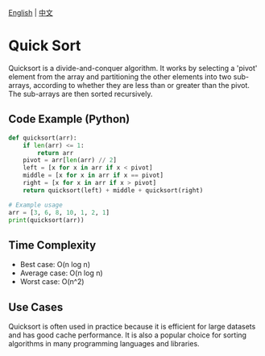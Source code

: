 [English](Quick%20Sort.md) | [中文](Quick%20Sort_cn.md)
# Quick Sort

Quicksort is a divide-and-conquer algorithm. It works by selecting a 'pivot' element from the array and partitioning the other elements into two sub-arrays, according to whether they are less than or greater than the pivot. The sub-arrays are then sorted recursively.

## Code Example (Python)

```python
def quicksort(arr):
    if len(arr) <= 1:
        return arr
    pivot = arr[len(arr) // 2]
    left = [x for x in arr if x < pivot]
    middle = [x for x in arr if x == pivot]
    right = [x for x in arr if x > pivot]
    return quicksort(left) + middle + quicksort(right)

# Example usage
arr = [3, 6, 8, 10, 1, 2, 1]
print(quicksort(arr))
```

## Time Complexity

- Best case: O(n log n)
- Average case: O(n log n)
- Worst case: O(n^2)

## Use Cases

Quicksort is often used in practice because it is efficient for large datasets and has good cache performance. It is also a popular choice for sorting algorithms in many programming languages and libraries.
